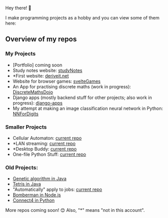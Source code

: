 Hey there! 👋

I make programming projects as a hobby and you can view some of them here:

## Overview of my repos
### My Projects
- [Portfolio] coming soon
- Study notes website: [studyNotes](https://github.com/uzairarif5/studyNotes.git)
- *First website: [deriveit.net](https://github.com/deriveitCreator/deriveit)
- Website for browser games: [svelteGames](https://github.com/uzairarif5/svelteGames)
- An App for practising discrete maths (work in progress): [DiscreteMathsDojo](https://github.com/uzairarif5/DiscreteMathsDojo)
- Django apps (mostly backend stuff for other projects; also work in progress): [django-apps](https://github.com/uzairarif5/django_apps)
- My attempt at making an image classification neural network in Python: [NNForDigits](https://github.com/uzairarif5/NNForDigits)

### Smaller Projects
- Cellular Automaton: [current repo](https://github.com/uzairarif5/cellular_automaton)
- *LAN streaming: [current repo](https://github.com/deriveitCreator/localStream)
- *Desktop Buddy: [current repo](https://github.com/deriveitCreator/desktopBuddy)
- One-file Python Stuff: [current repo](https://github.com/uzairarif5/oneFilePython)

### Old Projects:
- [Genetic algorithm in Java](https://github.com/uzairarif5/trashbotAI)
- [Tetris in Java](https://github.com/uzairarif5/Tetris)
- "Automatically" apply to jobs: [current repo](https://github.com/uzairarif5/autoApply)
- [Bomberman in Node.js](https://github.com/uzairarif5/bomberman)
- [Connect4 in Python](https://github.com/uzairarif5/Connect4)

More repos coming soon! 😊
Also, "*" means "not in this account".
